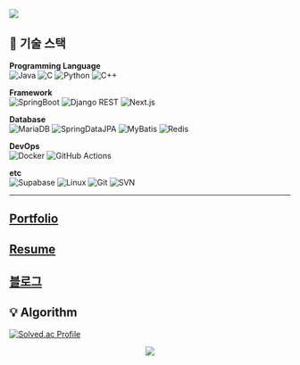 <!-- Intro -->

<img src="https://capsule-render.vercel.app/api?type=waving&color=7FBCD2&height=200&section=header&text=안준성입니다&fontSize=30&fontAlignY=40&desc=&descAlignY=65&animation=twinkling" />


##  🔧  기술 스택
**Programming Language**  
![Java](https://img.shields.io/badge/Java-007396?style=for-the-badge&logo=java&logoColor=white)
![C](https://img.shields.io/badge/C-A8B9CC?style=for-the-badge&logo=c&logoColor=black)
![Python](https://img.shields.io/badge/Python-3776AB?style=for-the-badge&logo=python&logoColor=white)
![C++](https://img.shields.io/badge/C++-00599C?style=for-the-badge&logo=c%2B%2B&logoColor=white)

**Framework**  
![SpringBoot](https://img.shields.io/badge/Spring%20Boot-6DB33F?style=for-the-badge&logo=spring&logoColor=white)
![Django REST](https://img.shields.io/badge/Django%20REST-092E20?style=for-the-badge&logo=django&logoColor=white)
![Next.js](https://img.shields.io/badge/Next.js-000000?style=for-the-badge&logo=nextdotjs&logoColor=white)

**Database**  
![MariaDB](https://img.shields.io/badge/MariaDB-003545?style=for-the-badge&logo=mariadb&logoColor=white)
![SpringDataJPA](https://img.shields.io/badge/Spring%20Data%20JPA-6DB33F?style=for-the-badge&logo=spring&logoColor=white)
![MyBatis](https://img.shields.io/badge/MyBatis-DC382D?style=for-the-badge&logo=mybatis&logoColor=white)
![Redis](https://img.shields.io/badge/Redis-DC382D?style=for-the-badge&logo=redis&logoColor=white)

**DevOps**  
![Docker](https://img.shields.io/badge/Docker-2496ED?style=for-the-badge&logo=docker&logoColor=white)
![GitHub Actions](https://img.shields.io/badge/GitHub%20Actions-2088FF?style=for-the-badge&logo=githubactions&logoColor=white)

**etc**  
![Supabase](https://img.shields.io/badge/Supabase-3ECF8E?style=for-the-badge&logo=supabase&logoColor=white)
![Linux](https://img.shields.io/badge/Linux-FCC624?style=for-the-badge&logo=linux&logoColor=black)
![Git](https://img.shields.io/badge/Git-F05032?style=for-the-badge&logo=git&logoColor=white)
![SVN](https://img.shields.io/badge/SVN-809CC9?style=for-the-badge&logo=subversion&logoColor=white)

---

## [Portfolio](https://ahnjoonsung.github.io/Portfolio/portfolio)


## [Resume](https://ahnjoonsung.github.io/Portfolio/resume/)


## [블로그](https://velog.io/@tjdtna01/posts)


## 💡 Algorithm
[![Solved.ac Profile](http://mazassumnida.wtf/api/v2/generate_badge?boj=tjdtna01)](https://solved.ac/tjdtna01/)


<p align="center">
  <img src="https://capsule-render.vercel.app/api?type=waving&color=7FBCD2&height=150&section=footer"/>
</p>

